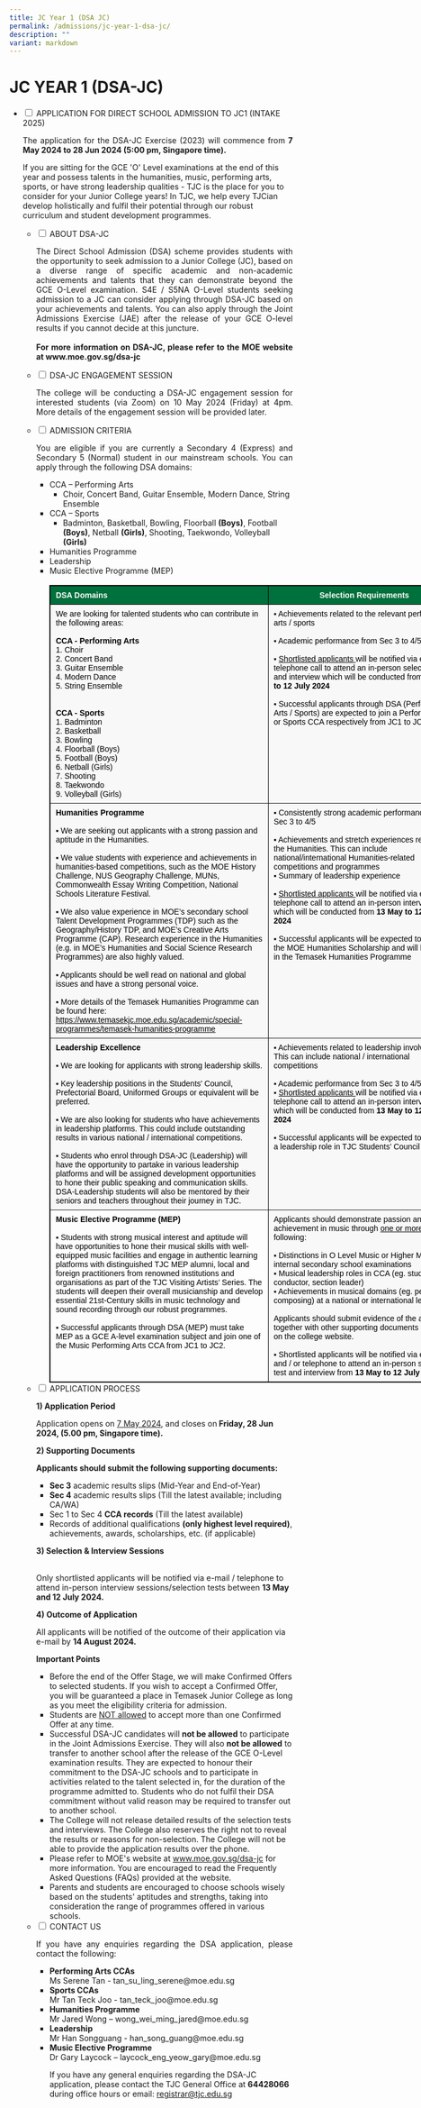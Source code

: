 ```yaml
---
title: JC Year 1 (DSA JC)
permalink: /admissions/jc-year-1-dsa-jc/
description: ""
variant: markdown
---
```

# JC YEAR 1 (DSA-JC)

<ul class="jekyllcodex_accordion">
  <li>
    <input id="accordion1" type="checkbox">
<label for="accordion1">APPLICATION FOR DIRECT SCHOOL ADMISSION TO JC1 (INTAKE 2025) </label>
  <div>
<p style="text-align: justify;">The application for the DSA-JC Exercise (2023) will commence from <b>7 May 2024 to 28 Jun 2024 (5:00 pm, Singapore time).</b></p>
<p>
If you are sitting for the GCE 'O' Level examinations at the end of this year and possess talents in the humanities, music, performing arts, sports, or have strong leadership qualities - TJC is the place for you to consider for your Junior College years! In TJC, we help every TJCian develop holistically and fulfil their potential through our robust curriculum and student development programmes.</p>
<p></p>
    </div>
	</li> 
<ul class="jekyllcodex_accordion">
  <li>
    <input id="accordion2" type="checkbox">
    <label for="accordion2">ABOUT DSA-JC</label>
    <div>
			<p style="text-align: justify;">The Direct School Admission (DSA) scheme provides students with the opportunity to seek admission to a Junior College (JC), based on a diverse range of specific academic and non-academic achievements and talents that they can demonstrate beyond the GCE O-Level examination. S4E / S5NA O-Level students seeking admission to a JC can consider applying through DSA-JC based on your achievements and talents. You can also apply through the Joint Admissions Exercise (JAE) after the release of your GCE O-level results if you cannot decide at this juncture.  <br><br><b>For more information on DSA-JC, please refer to the MOE website at www.moe.gov.sg/dsa-jc</b></p>
			</div>
	</li> 
  <li>
    <input id="accordion3" type="checkbox">
		<label for="accordion3">DSA-JC ENGAGEMENT SESSION</label>
    <div>
			<p style="text-align: justify;">The college will be conducting a DSA-JC engagement session for interested students (via Zoom) on 10 May 2024 (Friday) at 4pm. More details of the engagement session will be provided later.</p>


   </div>
	</li> 
  <li>
    <input id="accordion4" type="checkbox">
		<label for="accordion4">ADMISSION CRITERIA</label>
    <div>
			<p style="text-align: justify;">You are eligible if you are currently a Secondary 4 (Express) and Secondary 5 (Normal) student in our mainstream schools. You can apply through the following DSA domains:</p>
			<ul>
				<li>	CCA – Performing Arts		
					<ul>
				<li>Choir, Concert Band, Guitar Ensemble, Modern Dance, String Ensemble</li>
					</ul>
				</li>
				<li>CCA – Sports
					<ul>
				<li>Badminton, Basketball, Bowling, Floorball <b>(Boys)</b>, Football <b>(Boys)</b>, Netball <b>(Girls)</b>, Shooting, Taekwondo, Volleyball <b>(Girls)</b></li>
					</ul>
				</li>
				<li>Humanities Programme</li>
				<li>Leadership</li>
				<li>Music Elective Programme (MEP)</li>

<br>

<style type="text/css">
.tg  {border-collapse:collapse;border-spacing:0;margin:0px auto;}
.tg td{border-color:black;border-style:solid;border-width:1px;font-family:Arial, sans-serif;font-size:14px;
  overflow:hidden;padding:8px 9px;word-break:normal;}
.tg th{border-color:black;border-style:solid;border-width:1px;font-family:Arial, sans-serif;font-size:14px;
  font-weight:normal;overflow:hidden;padding:8px 9px;word-break:normal;}
.tg { border: 1px solid black; border-collapse: collapse; border-spacing: 0; margin: 0px auto; }
.td { border: 1px solid black; border-collapse: collapse; border-spacing: 0; margin: 0px auto; }
.tg .tg-fguf{background-color:#F8F8F8;border-color:inherit;text-align:left;vertical-align:top}
.tg .tg-4ytf{background-color:#00703C;border-color:inherit;color:#FFF;font-weight:bold;text-align:center;vertical-align:top}
.tg .tg-4l67{background-color:#00703C;border-color:inherit;color:#FFF;font-weight:bold;text-align:left;vertical-align:top}
.tg .tg-cjd4{background-color:#F8F8F8;border-color:inherit;font-weight:bold;text-align:left;vertical-align:top}
.tg .tg-fymr{border-color:inherit;font-weight:bold;text-align:left;vertical-align:top}
</style>
<table class="tg" style="undefined;table-layout: fixed; width: 732px">
<colgroup>
<col style="width: 388px">
<col style="width: 344px">
</colgroup>
<thead>
  <tr>
    <th class="tg-4l67"><span style="font-weight:700;font-style:normal;text-decoration:none;color:#FFF;background-color:transparent">DSA Domains</span></th>
    <th class="tg-4ytf"><span style="font-weight:700;font-style:normal;text-decoration:none;color:#FFF;background-color:transparent">Selection Requirements</span></th>
  </tr>
</thead>
<tbody>
  <tr>
    <td class="tg-fguf"><span style="font-weight:400;font-style:normal;text-decoration:none;color:#000;background-color:transparent"> We are looking for talented students who can contribute in the following areas:  </span><br><br><span style="font-weight:700;font-style:normal;text-decoration:none;color:#000;background-color:transparent">CCA - Performing Arts </span><br><span style="font-weight:400;font-style:normal;text-decoration:none;color:#000;background-color:transparent">1.      Choir</span><br><span style="font-weight:400;font-style:normal;text-decoration:none;color:#000;background-color:transparent">2.      Concert Band</span><br><span style="font-weight:400;font-style:normal;text-decoration:none;color:#000;background-color:transparent">3.      Guitar Ensemble</span><br><span style="font-weight:400;font-style:normal;text-decoration:none;color:#000;background-color:transparent">4.      Modern Dance</span><br><span style="font-weight:400;font-style:normal;text-decoration:none;color:#000;background-color:transparent">5.      String Ensemble</span><br><br><span style="font-weight:400;font-style:normal;text-decoration:none;color:#000;background-color:transparent"> </span><br><span style="font-weight:700;font-style:normal;text-decoration:none;color:#000;background-color:transparent">CCA - Sports </span><br><span style="font-weight:400;font-style:normal;text-decoration:none;color:#000;background-color:transparent">1.      Badminton</span><br><span style="font-weight:400;font-style:normal;text-decoration:none;color:#000;background-color:transparent">2.      Basketball</span><br><span style="font-weight:400;font-style:normal;text-decoration:none;color:#000;background-color:transparent">3.      Bowling</span><br><span style="font-weight:400;font-style:normal;text-decoration:none;color:#000;background-color:transparent">4.      Floorball (Boys)</span><br><span style="font-weight:400;font-style:normal;text-decoration:none;color:#000;background-color:transparent">5.      Football (Boys)</span><br><span style="font-weight:400;font-style:normal;text-decoration:none;color:#000;background-color:transparent">6.      Netball (Girls)</span><br><span style="font-weight:400;font-style:normal;text-decoration:none;color:#000;background-color:transparent">7.      Shooting</span><br><span style="font-weight:400;font-style:normal;text-decoration:none;color:#000;background-color:transparent">8.      Taekwondo</span><br><span style="font-weight:400;font-style:normal;text-decoration:none;color:#000;background-color:transparent"></span><span style="font-weight:400;font-style:normal;text-decoration:none;color:#000;background-color:transparent">9. Volleyball (Girls)</span>
	</td>
    <td class="tg-fguf"><span style="font-weight:400;font-style:normal;text-decoration:none;color:#000;background-color:transparent">▪        Achievements related to the relevant performing arts / sports </span><br><span style="font-weight:400;font-style:normal;text-decoration:none;color:#000;background-color:transparent"> </span><br><span style="font-weight:400;font-style:normal;text-decoration:none;color:#000;background-color:transparent">▪        Academic performance from Sec 3 to 4/5 </span><br><br><span style="font-weight:400;font-style:normal;text-decoration:none;color:#000;background-color:transparent">▪        </span><span style="font-weight:400;font-style:normal;text-decoration:underline;color:#000;background-color:transparent">Shortlisted applicants </span><span style="font-weight:400;font-style:normal;text-decoration:none;color:#000;background-color:transparent">will be notified via e-mail / telephone call to attend an in-person selection trial and interview which will be conducted from </span><span style="font-weight:700;font-style:normal;text-decoration:none;color:#000;background-color:transparent">13 May to 12 July 2024</span><span style="font-weight:400;font-style:normal;text-decoration:none;color:#000;background-color:transparent"> </span><br><span style="font-weight:400;font-style:normal;text-decoration:none;color:#000;background-color:transparent"> </span><br><span style="font-weight:400;font-style:normal;text-decoration:none;color:#000;background-color:transparent">▪        Successful applicants through DSA (Performing Arts / Sports) are expected to join a Performing Arts or Sports CCA respectively from JC1 to JC2</span></td>
  </tr>
  <tr>
    <td class="tg-cjd4"><span style="font-weight:700;font-style:normal;text-decoration:none;color:#000;background-color:transparent">Humanities Programme</span><br><span style="font-weight:700;font-style:normal;text-decoration:none;color:#000;background-color:transparent"> </span><br><span style="font-weight:400;font-style:normal;text-decoration:none;color:#000;background-color:transparent">▪        We are seeking out applicants with a strong passion and aptitude in the Humanities.</span><br><span style="font-weight:400;font-style:normal;text-decoration:none;color:#000;background-color:transparent"> </span><br><span style="font-weight:400;font-style:normal;text-decoration:none;color:#000;background-color:transparent">▪        We value students with experience and achievements in humanities-based competitions, such as the MOE History Challenge, NUS Geography Challenge, MUNs, Commonwealth Essay Writing Competition, National Schools Literature Festival.</span><br><span style="font-weight:400;font-style:normal;text-decoration:none;color:#000;background-color:transparent"> </span><br><span style="font-weight:400;font-style:normal;text-decoration:none;color:#000;background-color:transparent">▪        We also value experience in MOE’s secondary school Talent Development Programmes (TDP) such as the Geography/History TDP, and MOE’s Creative Arts Programme (CAP). Research experience in the Humanities (e.g. in MOE’s Humanities and Social Science Research Programmes) are also highly valued.</span><br><span style="font-weight:400;font-style:normal;text-decoration:none;color:#000;background-color:transparent"> </span><br><span style="font-weight:400;font-style:normal;text-decoration:none;color:#000;background-color:transparent">▪        Applicants should be well read on national and global issues and have a strong personal voice.</span><br><span style="font-weight:400;font-style:normal;text-decoration:none;color:#000;background-color:transparent"> </span><br><span style="font-weight:400;font-style:normal;text-decoration:none;color:#000;background-color:transparent">▪        More details of the Temasek Humanities Programme can be found here:</span><br><span style="font-weight:400;font-style:normal;text-decoration:none;color:#000;background-color:transparent"> </span><a href="https://www.temasekjc.moe.edu.sg/academic/special-programmes/temasek-humanities-programme"><span style="font-weight:400;font-style:normal;text-decoration:underline;color:#000;background-color:transparent">https://www.temasekjc.moe.edu.sg/academic/special-programmes/temasek-humanities-programme</span></a><br><span style="font-weight:400;font-style:normal;text-decoration:none;color:#000;background-color:transparent"> </span></td>
    <td class="tg-fguf"><span style="font-weight:400;font-style:normal;text-decoration:none;color:#000;background-color:transparent">▪        Consistently strong academic performance from Sec 3 to 4/5</span><br><br><span style="font-weight:400;font-style:normal;text-decoration:none;color:#000;background-color:transparent">▪        Achievements and stretch experiences related to the Humanities. This can include national/international Humanities-related competitions and programmes            </span><br><span style="font-weight:400;font-style:normal;text-decoration:none;color:#000;background-color:transparent">▪        Summary of leadership experience</span><br><span style="font-weight:400;font-style:normal;text-decoration:none;color:#000;background-color:transparent"> </span><br><span style="font-weight:400;font-style:normal;text-decoration:none;color:#000;background-color:transparent">▪        </span><span style="font-weight:400;font-style:normal;text-decoration:underline;color:#000;background-color:transparent">Shortlisted applicants </span><span style="font-weight:400;font-style:normal;text-decoration:none;color:#000;background-color:transparent">will be notified via e-mail / telephone call to attend an in-person interview which will be conducted from </span><span style="font-weight:700;font-style:normal;text-decoration:none;color:#000;background-color:transparent">13 May to 12 July 2024</span><br><br><span style="font-weight:400;font-style:normal;text-decoration:none;color:#000;background-color:transparent">▪        Successful applicants will be expected to apply for the MOE Humanities Scholarship and will be placed in the Temasek Humanities Programme</span></td>
  </tr>
  <tr>
    <td class="tg-cjd4"><span style="font-weight:700;font-style:normal;text-decoration:none;color:#000;background-color:transparent">Leadership Excellence  </span><br><br><span style="font-weight:400;font-style:normal;text-decoration:none;color:#000;background-color:transparent">▪        We are looking for applicants with strong leadership skills.</span><br><span style="font-weight:400;font-style:normal;text-decoration:none;color:#000;background-color:transparent"> </span><br><span style="font-weight:400;font-style:normal;text-decoration:none;color:#000;background-color:transparent">▪        Key leadership positions in the Students' Council, Prefectorial Board, Uniformed Groups or equivalent will be preferred.</span><br><span style="font-weight:400;font-style:normal;text-decoration:none;color:#000;background-color:transparent"> </span><br><span style="font-weight:400;font-style:normal;text-decoration:none;color:#000;background-color:transparent">▪        We are also looking for students who have achievements in leadership platforms. This could include outstanding results in various national / international competitions. </span><br><span style="font-weight:400;font-style:normal;text-decoration:none;color:#000;background-color:transparent"> </span><br><span style="font-weight:400;font-style:normal;text-decoration:none;color:#000;background-color:transparent">▪        Students who enrol through DSA-JC (Leadership) will have the opportunity to partake in various leadership platforms and will be assigned development opportunities to hone their public speaking and communication skills. DSA-Leadership students will also be mentored by their seniors and teachers throughout their journey in TJC.</span></td>
    <td class="tg-fguf"><span style="font-weight:400;font-style:normal;text-decoration:none;color:#000;background-color:transparent">▪        Achievements related to leadership involvement. This can include national / international competitions</span><br><span style="font-weight:400;font-style:normal;text-decoration:none;color:#000;background-color:transparent"> </span><br><span style="font-weight:400;font-style:normal;text-decoration:none;color:#000;background-color:transparent">▪        Academic performance from Sec 3 to 4/5            </span><br><span style="font-weight:400;font-style:normal;text-decoration:none;color:#000;background-color:transparent">▪        </span><span style="font-weight:400;font-style:normal;text-decoration:underline;color:#000;background-color:transparent">Shortlisted applicants </span><span style="font-weight:400;font-style:normal;text-decoration:none;color:#000;background-color:transparent">will be notified via e-mail / telephone call to attend an in-person interview which will be conducted from </span><span style="font-weight:700;font-style:normal;text-decoration:none;color:#000;background-color:transparent">13 May to 12 July 2024</span><br><br><span style="font-weight:400;font-style:normal;text-decoration:none;color:#000;background-color:transparent">▪        Successful applicants will be expected to take up a leadership role in TJC Students’ Council </span></td>
  </tr>
  <tr>
    <td class="tg-fymr"><span style="font-weight:700;font-style:normal;text-decoration:none;color:#000;background-color:transparent">Music Elective Programme (MEP)  </span><br><br><span style="font-weight:400;font-style:normal;text-decoration:none;color:#000;background-color:transparent">▪        Students with strong musical interest and aptitude will have opportunities to hone their musical skills with well-equipped music facilities and engage in authentic learning platforms with distinguished TJC MEP alumni, local and foreign practitioners from renowned institutions and organisations as part of the TJC Visiting Artists’ Series. The students will deepen their overall musicianship and develop essential 21st-Century skills in music technology and sound recording through our robust programmes. </span><br><br><span style="font-weight:400;font-style:normal;text-decoration:none;color:#000;background-color:transparent">▪        Successful applicants through DSA (MEP) must take MEP as a GCE A-level examination subject and join one of the Music Performing Arts CCA from JC1 to JC2.</span></td>
    <td class="tg-fguf"><span style="font-weight:400;font-style:normal;text-decoration:none;color:#000;background-color:transparent">Applicants should demonstrate passion and strong achievement in music through </span><span style="font-weight:400;font-style:normal;text-decoration:underline;color:#000;background-color:transparent">one or more</span><span style="font-weight:400;font-style:normal;text-decoration:none;color:#000;background-color:transparent"> of the following:</span><br><br><span style="font-weight:400;font-style:normal;text-decoration:none;color:#000;background-color:transparent">▪        Distinctions in O Level Music or Higher Music in internal secondary school examinations</span><br><span style="font-weight:400;font-style:normal;text-decoration:none;color:#000;background-color:transparent">▪        Musical leadership roles in CCA (eg. student conductor, section leader)</span><br><span style="font-weight:400;font-style:normal;text-decoration:none;color:#000;background-color:transparent">▪        Achievements in musical domains (eg. performing, composing) at a national or international level</span><br><span style="font-weight:400;font-style:normal;text-decoration:none;color:#000;background-color:transparent"> </span><br><span style="font-weight:400;font-style:normal;text-decoration:none;color:#000;background-color:transparent">Applicants should submit evidence of the above, together with other supporting documents as stated on the college website.</span><br><br><span style="font-weight:400;font-style:normal;text-decoration:none;color:#000;background-color:transparent">▪        Shortlisted applicants will be notified via e-mail and / or telephone to attend an in-person selection test and interview from </span><span style="font-weight:700;font-style:normal;text-decoration:none;color:#000;background-color:transparent">13 May to 12 July 2024</span><br></td>
  </tr>
</tbody>
</table>
</ul></div></li> 

  <li>
    <input id="accordion5" type="checkbox">
		<label for="accordion5">APPLICATION PROCESS</label>
<div>				

<p><b>1) Application Period</b></p>
			
<p>Application opens on <u>7 May 2024</u>, and closes on<b> Friday, 28 Jun 2024, (5.00 pm, Singapore time).</b></p>


	


<p><b>2) Supporting Documents</b></p>

<b>Applicants should submit the following supporting documents:</b>
<ul><li><b>Sec 3</b> academic results slips (Mid-Year and End-of-Year)</li>
<li><b>Sec 4</b> academic results slips (Till the latest available; including CA/WA)</li>
<li>Sec 1 to Sec 4 <b>CCA records</b> (Till the latest available)</li><li>Records of additional qualifications <b>(only highest level required)</b>, achievements, awards, scholarships, etc. (if applicable)<br></li></ul>

<p><b>3) Selection &amp; Interview Sessions</b></p>

<br>Only shortlisted applicants will be notified via e-mail / telephone to attend in-person interview sessions/selection tests between <b>13 May and 12 July 2024.</b><br>

<p><b>4) Outcome of Application</b></p>

<p>All applicants will be notified of the outcome of their application via e-mail by <b>14 August 2024.</b></p> 

<p><b>Important Points</b></p>
			
<ul><li>Before the end of the Offer Stage, we will make Confirmed Offers to selected students. If you wish to accept a Confirmed Offer, you will be guaranteed a place in Temasek Junior College as long as you meet the eligibility criteria for admission.</li>

<li>Students are <u>NOT allowed</u> to accept more than one Confirmed Offer at any time.</li>

<li>Successful DSA-JC candidates will <b>not be allowed</b> to participate in the Joint Admissions Exercise. They will also <b>not be allowed</b> to transfer to another school after the release of the GCE O-Level examination results. They are expected to honour their commitment to the DSA-JC schools and to participate in activities related to the talent selected in, for the duration of the programme admitted to. Students who do not fulfil their DSA commitment without valid reason may be required to transfer out to another school.</li>

<li>The College will not release detailed results of the selection tests and interviews. The College also reserves the right not to reveal the results or reasons for non-selection. The College will not be able to provide the application results over the phone.</li>
	
<li>Please refer to MOE's website at <u>www.moe.gov.sg/dsa-jc</u> for more information. You are encouraged to read the Frequently Asked Questions (FAQs) provided at the website.</li>
	
<li>Parents and students are encouraged to choose schools wisely based on the students' aptitudes and strengths, taking into consideration the range of programmes offered in various schools.</li> 
 
			



 </ul></div></li><li>
    <input id="accordion6" type="checkbox">
	 <label for="accordion6">CONTACT US</label>
    <div>				
		<p style="text-align: justify;">If you have any enquiries regarding the DSA application, please contact the following:</p>

<ul><li><b>Performing Arts CCAs</b> <br>Ms Serene Tan - tan_su_ling_serene@moe.edu.sg</li>

<li><b>Sports CCAs</b> 
<br>Mr Tan Teck Joo - tan_teck_joo@moe.edu.sg</li>

<li><b>Humanities Programme</b>
<br>Mr Jared Wong – wong_wei_ming_jared@moe.edu.sg

</li><li><b>Leadership</b>
<br>Mr Han Songguang - han_song_guang@moe.edu.sg</li>          

<li><b>Music Elective Programme</b>
<br>Dr Gary Laycock – laycock_eng_yeow_gary@moe.edu.sg</li>

If you have any general enquiries regarding the DSA-JC application, please contact the TJC General Office at <b>64428066</b> during office hours or email:  [registrar@tjc.edu.sg](mailto:registrar@tjc.edu.sg)

</ul></div></li></ul></ul>